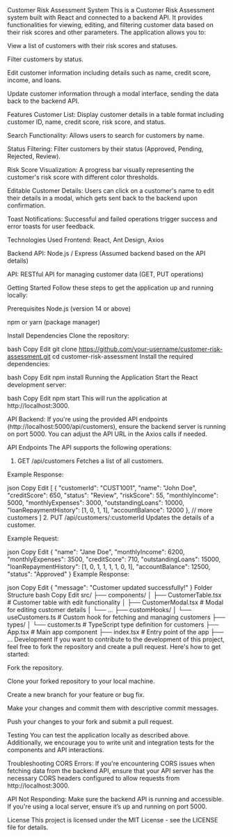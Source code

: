 Customer Risk Assessment System
This is a Customer Risk Assessment system built with React and connected to a backend API. It provides functionalities for viewing, editing, and filtering customer data based on their risk scores and other parameters. The application allows you to:

View a list of customers with their risk scores and statuses.

Filter customers by status.

Edit customer information including details such as name, credit score, income, and loans.

Update customer information through a modal interface, sending the data back to the backend API.

Features
Customer List: Display customer details in a table format including customer ID, name, credit score, risk score, and status.

Search Functionality: Allows users to search for customers by name.

Status Filtering: Filter customers by their status (Approved, Pending, Rejected, Review).

Risk Score Visualization: A progress bar visually representing the customer's risk score with different color thresholds.

Editable Customer Details: Users can click on a customer's name to edit their details in a modal, which gets sent back to the backend upon confirmation.

Toast Notifications: Successful and failed operations trigger success and error toasts for user feedback.

Technologies Used
Frontend: React, Ant Design, Axios

Backend API: Node.js / Express (Assumed backend based on the API details)

API: RESTful API for managing customer data (GET, PUT operations)

Getting Started
Follow these steps to get the application up and running locally:

Prerequisites
Node.js (version 14 or above)

npm or yarn (package manager)

Install Dependencies
Clone the repository:

bash
Copy
Edit
git clone https://github.com/your-username/customer-risk-assessment.git
cd customer-risk-assessment
Install the required dependencies:

bash
Copy
Edit
npm install
Running the Application
Start the React development server:

bash
Copy
Edit
npm start
This will run the application at http://localhost:3000.

API Backend: If you're using the provided API endpoints (http://localhost:5000/api/customers), ensure the backend server is running on port 5000. You can adjust the API URL in the Axios calls if needed.

API Endpoints
The API supports the following operations:

1. GET /api/customers
Fetches a list of all customers.

Example Response:

json
Copy
Edit
[
  {
    "customerId": "CUST1001",
    "name": "John Doe",
    "creditScore": 650,
    "status": "Review",
    "riskScore": 55,
    "monthlyIncome": 5000,
    "monthlyExpenses": 3000,
    "outstandingLoans": 10000,
    "loanRepaymentHistory": [1, 0, 1, 1],
    "accountBalance": 12000
  },
  // more customers
]
2. PUT /api/customers/:customerId
Updates the details of a customer.

Example Request:

json
Copy
Edit
{
  "name": "Jane Doe",
  "monthlyIncome": 6200,
  "monthlyExpenses": 3500,
  "creditScore": 710,
  "outstandingLoans": 15000,
  "loanRepaymentHistory": [1, 0, 1, 1, 1, 1, 0, 1],
  "accountBalance": 12500,
  "status": "Approved"
}
Example Response:

json
Copy
Edit
{
  "message": "Customer updated successfully!"
}
Folder Structure
bash
Copy
Edit
src/
  ├── components/
  │   ├── CustomerTable.tsx       # Customer table with edit functionality
  │   ├── CustomerModal.tsx       # Modal for editing customer details
  │   └── ...
  ├── customHooks/
  │   └── useCustomers.ts        # Custom hook for fetching and managing customers
  ├── types/
  │   └── customer.ts            # TypeScript type definition for customers
  ├── App.tsx                    # Main app component
  ├── index.tsx                  # Entry point of the app
  ├── ...
Development
If you want to contribute to the development of this project, feel free to fork the repository and create a pull request. Here's how to get started:

Fork the repository.

Clone your forked repository to your local machine.

Create a new branch for your feature or bug fix.

Make your changes and commit them with descriptive commit messages.

Push your changes to your fork and submit a pull request.

Testing
You can test the application locally as described above. Additionally, we encourage you to write unit and integration tests for the components and API interactions.

Troubleshooting
CORS Errors: If you're encountering CORS issues when fetching data from the backend API, ensure that your API server has the necessary CORS headers configured to allow requests from http://localhost:3000.

API Not Responding: Make sure the backend API is running and accessible. If you're using a local server, ensure it’s up and running on port 5000.

License
This project is licensed under the MIT License - see the LICENSE file for details.

